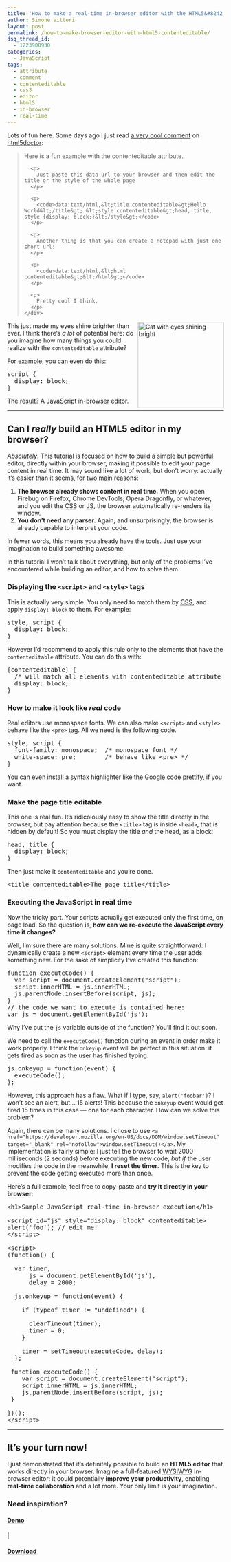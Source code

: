 ```yaml
---
title: 'How to make a real-time in-browser editor with the HTML5&#8242;s contenteditable attribute'
author: Simone Vittori
layout: post
permalink: /how-to-make-browser-editor-with-html5-contenteditable/
dsq_thread_id:
  - 1223908930
categories:
  - JavaScript
tags:
  - attribute
  - comment
  - contenteditable
  - css3
  - editor
  - html5
  - in-browser
  - real-time
---
```

<div id="jbID-728" class="jbPost">
  <p>
    Lots of fun here. Some days ago I just read <a href="http://html5doctor.com/the-contenteditable-attribute/#comment-21228" target="_blank" rel="nofollow nofollow">a very cool comment</a> on <a href="http://html5doctor.com/" target="_blank" rel="nofollow">html5doctor</a>:
  </p>
  
  <blockquote>
    <div class="comment-body">
      <p>
        Here is a fun example with the contenteditable attribute.
      </p>
      
      <p>
        Just paste this data-url to your browser and then edit the title or the style of the whole page
      </p>
      
      <p>
        <code>data:text/html,&lt;title contenteditable&gt;Hello World&lt;/title&gt; &lt;style contenteditable&gt;head, title, style {display: block;}&lt;/style&gt;</code>
      </p>
      
      <p>
        Another thing is that you can create a notepad with just one short url:
      </p>
      
      <p>
        <code>data:text/html,&lt;html contenteditable&gt;&lt;/html&gt;</code>
      </p>
      
      <p>
        Pretty cool I think.
      </p>
    </div>
  </blockquote>
  
  <p>
    <a href="http://simonewebdesign.it/blog/wp-content/uploads/2013/04/cat2.jpg"><img src="http://simonewebdesign.it/blog/wp-content/uploads/2013/04/cat2.jpg" alt="Cat with eyes shining bright" width="200" height="200" class="alignnone size-full wp-image-742" style="float:right" /></a> This just made my eyes shine brighter than ever. I think there&#8217;s <em>a lot</em> of potential here: do you imagine how many things you could realize with the <code>contenteditable</code> attribute?
  </p>
  
  <p>
    For example, you can even do this:
  </p>
  
  <pre>script {
  display: block;
}</pre>
  
  <p>
    The result? A JavaScript in-browser editor.
  </p>
  
  <hr />
  
  <h2>
    Can I <em>really</em> build an HTML5 editor in my browser?
  </h2>
  
  <p>
    <em>Absolutely</em>. This tutorial is focused on how to build a simple but powerful editor, directly within your browser, making it possible to edit your page content in real time. It may sound like a lot of work, but don&#8217;t worry: actually it&#8217;s easier than it seems, for two main reasons:
  </p>
  
  <ol>
    <li>
      <strong>The browser already shows content in real time.</strong> When you open Firebug on Firefox, Chrome DevTools, Opera Dragonfly, or whatever, and you edit the <abbr title="Cascading Style Sheets">CSS</abbr> or <abbr title="JavaScript">JS</abbr>, the browser automatically re-renders its window.
    </li>
    <li>
      <strong>You don&#8217;t need any parser.</strong> Again, and unsurprisingly, the browser is already capable to interpret your code.
    </li>
  </ol>
  
  <p>
    In fewer words, this means you already have the tools. Just use your imagination to build something awesome.
  </p>
  
  <p>
    In this tutorial I won&#8217;t talk about everything, but only of the problems I&#8217;ve encountered while building an editor, and how to solve them.
  </p>
  
  <h3>
    Displaying the <code>&lt;script></code> and <code>&lt;style></code> tags
  </h3>
  
  <p>
    This is actually very simple. You only need to match them by <abbr title="Cascading Style Sheets">CSS</abbr>, and apply <code>display: block</code> to them. For example:
  </p>
  
  <pre>style, script {
  display: block;
}</pre>
  
  <p>
    However I&#8217;d recommend to apply this rule only to the elements that have the <code>contenteditable</code> attribute. You can do this with:
  </p>
  
  <pre>[contenteditable] { 
  /* will match all elements with contenteditable attribute */
  display: block;
}</pre>
  
  <h3>
    How to make it look like <em>real</em> code
  </h3>
  
  <p>
    Real editors use monospace fonts. We can also make <code>&lt;script></code> and <code>&lt;style></code> behave like the <code>&lt;pre></code> tag. All we need is the following code.
  </p>
  
  <pre>style, script {
  font-family: monospace;  /* monospace font */
  white-space: pre;        /* behave like &lt;pre> */
}</pre>
  
  <p>
    You can even install a syntax highlighter like the <a href="https://code.google.com/p/google-code-prettify/" target="_blank" rel="nofollow">Google code prettify</a>, if you want.
  </p>
  
  <h3>
    Make the page title editable
  </h3>
  
  <p>
    This one is real fun. It&#8217;s ridicolously easy to show the title directly in the browser, but pay attention because the <code>&lt;title></code> tag is inside <code>&lt;head></code>, that is hidden by default! So you must display the title <em>and</em> the head, as a block:
  </p>
  
  <pre>head, title {
  display: block;
}</pre>
  
  <p>
    Then just make it <code>contenteditable</code> and you&#8217;re done.
  </p>
  
  <pre>&lt;title contenteditable>The page title&lt;/title></pre>
  
  <h3>
    Executing the JavaScript in real time
  </h3>
  
  <p>
    Now the tricky part. Your scripts actually get executed only the first time, on page load. So the question is, <strong>how can we re-execute the JavaScript every time it changes?</strong>
  </p>
  
  <p>
    Well, I&#8217;m sure there are many solutions. Mine is quite straightforward: I dynamically create a new <code>&lt;script></code> element every time the user adds something new. For the sake of simplicity I&#8217;ve created this function:
  </p>
  
  <pre>function executeCode() {
  var script = document.createElement("script");
  script.innerHTML = js.innerHTML;
  js.parentNode.insertBefore(script, js);
}
// the code we want to execute is contained here:
var js = document.getElementById('js');
</pre>
  
  <p>
    Why I&#8217;ve put the <code>js</code> variable outside of the function? You&#8217;ll find it out soon.
  </p>
  
  <p>
    We need to call the <code>executeCode()</code> function during an event in order make it work properly. I think the <code>onkeyup</code> event will be perfect in this situation: it gets fired as soon as the user has finished typing.
  </p>
  
  <pre>js.onkeyup = function(event) {
  executeCode();
};
</pre>
  
  <p>
    However, this approach has a flaw. What if I type, say, <code>alert('foobar')</code>? I won&#8217;t see an alert, but&#8230; 15 alerts! This because the <code>onkeyup</code> event would get fired 15 times in this case — one for each character. How can we solve this problem?
  </p>
  
  <p>
    Again, there can be many solutions. I chose to use <code>&lt;a href="https://developer.mozilla.org/en-US/docs/DOM/window.setTimeout" target="_blank" rel="nofollow">window.setTimeout()&lt;/a></code>. My implementation is fairly simple: I just tell the browser to wait 2000 milliseconds (2 seconds) before executing the new code, <em>but if</em> the user modifies the code in the meanwhile, <strong> I reset the timer</strong>. This is the key to prevent the code getting executed more than once.
  </p>
  
  <p>
    Here&#8217;s a full example, feel free to copy-paste and <strong>try it directly in your browser</strong>:
  </p>
  
  <pre>&lt;h1>Sample JavaScript real-time in-browser execution&lt;/h1>

&lt;script id="js" style="display: block" contenteditable>
alert('foo'); // edit me!
&lt;/script>

&lt;script>
(function() {

  var timer,
      js = document.getElementById('js'),
      delay = 2000;

  js.onkeyup = function(event) {
  
    if (typeof timer != "undefined") {

      clearTimeout(timer);
      timer = 0;
    }

    timer = setTimeout(executeCode, delay);
  };

 function executeCode() {
    var script = document.createElement("script");
    script.innerHTML = js.innerHTML;
    js.parentNode.insertBefore(script, js);
 }

})();
&lt;/script></pre>
  
  <hr />
  
  <h2>
    It&#8217;s your turn now!
  </h2>
  
  <p>
    I just demonstrated that it&#8217;s definitely possible to build an <strong>HTML5 editor</strong> that works directly in your browser. Imagine a full-featured <abbr title="What You See Is What You Get">WYSIWYG</abbr> in-browser editor: it could potentially <strong>improve your productivity</strong>, enabling <strong>real-time collaboration</strong> and a lot more. Your only limit is your imagination.
  </p>
  
  <h3>
    Need inspiration?
  </h3>
  
  <h4 class="inline">
    <a href="http://simonewebdesign.it/demo/html5editor/" target="_blank">Demo</a>
  </h4> | 
  
  <h4 class="inline">
    <a href="https://github.com/simonewebdesign/html5editor/archive/master.zip" target="_blank" rel="nofollow">Download</a>
  </h4>
</div>